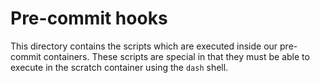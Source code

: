 # Pre-commit hooks

This directory contains the scripts which are executed inside our pre-commit
containers. These scripts are special in that they must be able to execute in
the scratch container using the `dash` shell.

